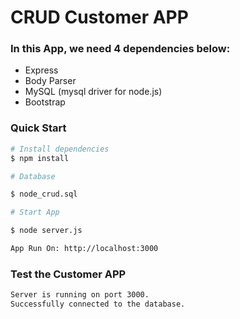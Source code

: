 # CRUD Customer APP

### In this App, we need 4 dependencies below:

- Express
- Body Parser
- MySQL (mysql driver for node.js)
- Bootstrap

### Quick Start

```bash
# Install dependencies
$ npm install

# Database

$ node_crud.sql

# Start App

$ node server.js

App Run On: http://localhost:3000

```

### Test the Customer APP

```bash
Server is running on port 3000.
Successfully connected to the database.
```
